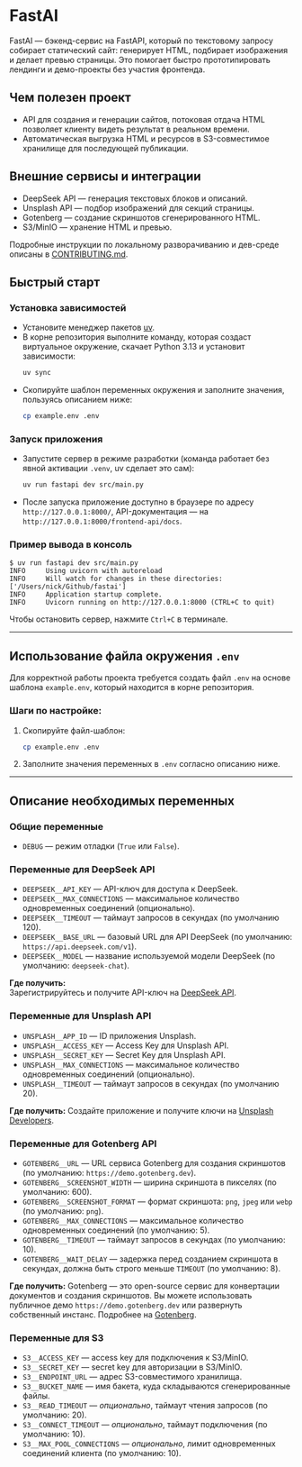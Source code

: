 # FastAI

FastAI — бэкенд-сервис на FastAPI, который по текстовому запросу собирает статический сайт: генерирует HTML, подбирает изображения и делает превью страницы. Это помогает быстро прототипировать лендинги и демо-проекты без участия фронтенда.

## Чем полезен проект

- API для создания и генерации сайтов, потоковая отдача HTML позволяет клиенту видеть результат в реальном времени.
- Автоматическая выгрузка HTML и ресурсов в S3-совместимое хранилище для последующей публикации.

## Внешние сервисы и интеграции

- DeepSeek API — генерация текстовых блоков и описаний.
- Unsplash API — подбор изображений для секций страницы.
- Gotenberg — создание скриншотов сгенерированного HTML.
- S3/MinIO — хранение HTML и превью.

Подробные инструкции по локальному разворачиванию и дев-среде описаны в [CONTRIBUTING.md](./CONTRIBUTING.md).

## Быстрый старт

### Установка зависимостей
- Установите менеджер пакетов [uv](https://docs.astral.sh/uv/getting-started/).
- В корне репозитория выполните команду, которая создаст виртуальное окружение, скачает Python 3.13 и установит зависимости:
  ```bash
  uv sync
  ```
- Скопируйте шаблон переменных окружения и заполните значения, пользуясь описанием ниже:
  ```bash
  cp example.env .env
  ```

### Запуск приложения
- Запустите сервер в режиме разработки (команда работает без явной активации `.venv`, uv сделает это сам):
  ```bash
  uv run fastapi dev src/main.py
  ```
- После запуска приложение доступно в браузере по адресу `http://127.0.0.1:8000/`, API-документация — на `http://127.0.0.1:8000/frontend-api/docs`.

### Пример вывода в консоль
```console
$ uv run fastapi dev src/main.py
INFO     Using uvicorn with autoreload
INFO     Will watch for changes in these directories: ['/Users/nick/Github/fastai']
INFO     Application startup complete.
INFO     Uvicorn running on http://127.0.0.1:8000 (CTRL+C to quit)
```

Чтобы остановить сервер, нажмите `Ctrl+C` в терминале.

---

## Использование файла окружения `.env`

Для корректной работы проекта требуется создать файл `.env` на основе шаблона `example.env`, который находится в корне репозитория.

### Шаги по настройке:

1. Скопируйте файл-шаблон:
   ```bash
   cp example.env .env
   ```
2. Заполните значения переменных в `.env` согласно описанию ниже.

---

## Описание необходимых переменных

### Общие переменные

- `DEBUG` — режим отладки (`True` или `False`).

### Переменные для DeepSeek API

- `DEEPSEEK__API_KEY` — API-ключ для доступа к DeepSeek.
- `DEEPSEEK__MAX_CONNECTIONS` — максимальное количество одновременных соединений (опционально).
- `DEEPSEEK__TIMEOUT` — таймаут запросов в секундах (по умолчанию 120).
- `DEEPSEEK__BASE_URL` — базовый URL для API DeepSeek (по умолчанию: `https://api.deepseek.com/v1`).
- `DEEPSEEK__MODEL` — название используемой модели DeepSeek (по умолчанию: `deepseek-chat`).

**Где получить:**  
Зарегистрируйтесь и получите API-ключ на [DeepSeek API](https://platform.deepseek.com/docs/overview/authentication).

### Переменные для Unsplash API

- `UNSPLASH__APP_ID` — ID приложения Unsplash.
- `UNSPLASH__ACCESS_KEY` — Access Key для Unsplash API.
- `UNSPLASH__SECRET_KEY` — Secret Key для Unsplash API.
- `UNSPLASH__MAX_CONNECTIONS` — максимальное количество одновременных соединений (опционально).
- `UNSPLASH__TIMEOUT` — таймаут запросов в секундах (по умолчанию 20).

**Где получить:**
Создайте приложение и получите ключи на [Unsplash Developers](https://unsplash.com/documentation#registering-your-application).

### Переменные для Gotenberg API

- `GOTENBERG__URL` — URL сервиса Gotenberg для создания скриншотов (по умолчанию: `https://demo.gotenberg.dev`).
- `GOTENBERG__SCREENSHOT_WIDTH` — ширина скриншота в пикселях (по умолчанию: 600).
- `GOTENBERG__SCREENSHOT_FORMAT` — формат скриншота: `png`, `jpeg` или `webp` (по умолчанию: `png`).
- `GOTENBERG__MAX_CONNECTIONS` — максимальное количество одновременных соединений (по умолчанию: 5).
- `GOTENBERG__TIMEOUT` — таймаут запросов в секундах (по умолчанию: 10).
- `GOTENBERG__WAIT_DELAY` — задержка перед созданием скриншота в секундах, должна быть строго меньше `TIMEOUT` (по умолчанию: 8).

**Где получить:**
Gotenberg — это open-source сервис для конвертации документов и создания скриншотов. Вы можете использовать публичное демо `https://demo.gotenberg.dev` или развернуть собственный инстанс. Подробнее на [Gotenberg](https://gotenberg.dev/).

### Переменные для S3

- `S3__ACCESS_KEY` — access key для подключения к S3/MinIO.
- `S3__SECRET_KEY` — secret key для авторизации в S3/MinIO.
- `S3__ENDPOINT_URL` — адрес S3-совместимого хранилища.
- `S3__BUCKET_NAME` — имя бакета, куда складываются сгенерированные файлы.
- `S3__READ_TIMEOUT` — _опционально_, таймаут чтения запросов (по умолчанию: 20).
- `S3__CONNECT_TIMEOUT` — _опционально_, таймаут подключения (по умолчанию: 10).
- `S3__MAX_POOL_CONNECTIONS` — _опционально_, лимит одновременных соединений клиента (по умолчанию: 10).
